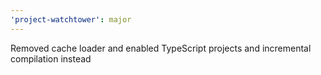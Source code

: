 ```yaml
---
'project-watchtower': major
---
```


Removed cache loader and enabled TypeScript projects and incremental compilation instead
